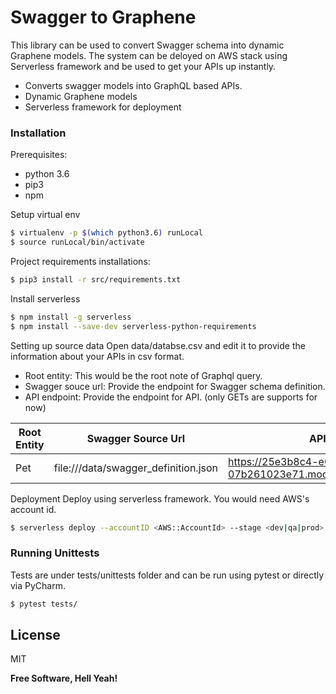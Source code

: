 # Swagger to Graphene

This library can be used to convert Swagger schema into dynamic Graphene models. The system can be deloyed on AWS stack using Serverless framework and be used to get your APIs up instantly.

  - Converts swagger models into GraphQL based APIs.
  - Dynamic Graphene models
  - Serverless framework for deployment


### Installation

Prerequisites:
- python 3.6
- pip3
- npm

Setup virtual env

```sh
$ virtualenv -p $(which python3.6) runLocal
$ source runLocal/bin/activate
```
Project requirements installations:
```sh
$ pip3 install -r src/requirements.txt
```
Install serverless
```sh
$ npm install -g serverless
$ npm install --save-dev serverless-python-requirements
```

Setting up source data
Open data/databse.csv and edit it to provide the information about your APIs in csv format.
* Root entity: This would be the root note of Graphql query.
* Swagger souce url: Provide the endpoint for Swagger schema definition.
* API endpoint: Provide the endpoint for API. (only GETs are supports for now)

| Root Entity | Swagger Source Url | API Endpoint|
| ------ | ------ | ----|
| Pet | file:///data/swagger_definition.json | https://25e3b8c4-e01f-423b-a0e0-07b261023e71.mock.pstmn.io/complicatedPet|

Deployment
Deploy using serverless framework. You would need AWS's account id.
```sh
$ serverless deploy --accountID <AWS::AccountId> --stage <dev|qa|prod>
```

### Running Unittests
Tests are under tests/unittests folder and can be run using pytest or directly via PyCharm.
```sh
$ pytest tests/
```

License
----

MIT


**Free Software, Hell Yeah!**

[//]: # (These are reference links used in the body of this note and get stripped out when the markdown processor does its job. There is no need to format nicely because it shouldn't be seen. Thanks SO - http://stackoverflow.com/questions/4823468/store-comments-in-markdown-syntax)


   [dill]: <https://github.com/joemccann/dillinger>
   [git-repo-url]: <https://github.com/joemccann/dillinger.git>
   [john gruber]: <http://daringfireball.net>
   [df1]: <http://daringfireball.net/projects/markdown/>
   [markdown-it]: <https://github.com/markdown-it/markdown-it>
   [Ace Editor]: <http://ace.ajax.org>
   [node.js]: <http://nodejs.org>
   [Twitter Bootstrap]: <http://twitter.github.com/bootstrap/>
   [jQuery]: <http://jquery.com>
   [@tjholowaychuk]: <http://twitter.com/tjholowaychuk>
   [express]: <http://expressjs.com>
   [AngularJS]: <http://angularjs.org>
   [Gulp]: <http://gulpjs.com>

   [PlDb]: <https://github.com/joemccann/dillinger/tree/master/plugins/dropbox/README.md>
   [PlGh]: <https://github.com/joemccann/dillinger/tree/master/plugins/github/README.md>
   [PlGd]: <https://github.com/joemccann/dillinger/tree/master/plugins/googledrive/README.md>
   [PlOd]: <https://github.com/joemccann/dillinger/tree/master/plugins/onedrive/README.md>
   [PlMe]: <https://github.com/joemccann/dillinger/tree/master/plugins/medium/README.md>
   [PlGa]: <https://github.com/RahulHP/dillinger/blob/master/plugins/googleanalytics/README.md>
